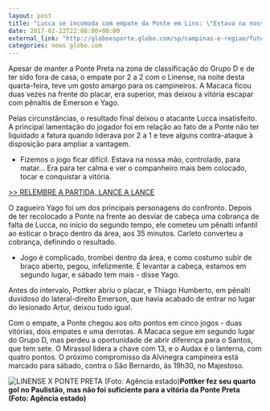 ```yaml
---
layout: post
title: "Lucca se incomoda com empate da Ponte em Lins: \"Estava na nossa mão\" "
date: 2017-02-22T22:08:00+00:00
external_link: "http://globoesporte.globo.com/sp/campinas-e-regiao/futebol/times/ponte-preta/noticia/2017/02/lucca-se-incomoda-com-empate-da-ponte-em-lins-estava-na-nossa-mao.html"
categories: news globo.com
---
```

Apesar de manter a Ponte Preta na zona de classificação do Grupo D e de ter sido fora de casa, o empate por 2 a 2 com o Linense, na noite desta quarta-feira, teve um gosto amargo para os campineiros. A Macaca ficou duas vezes na frente do placar, era superior, mas deixou a vitória escapar com pênaltis de Emerson e Yago.

Pelas circunstâncias, o resultado final deixou o atacante Lucca insatisfeito. A principal lamentação do jogador foi em relação ao fato de a Ponte não ter liquidado a fatura quando liderava por 2 a 1 e teve alguns contra-ataque à disposição para ampliar a vantagem.&nbsp;

- Fizemos o jogo ficar difícil. Estava na nossa mão, controlado, para matar... Era para ter calma e ver o companheiro mais bem colocado, tocar e conquistar a vitória.&nbsp;

[\>\> RELEMBRE A PARTIDA, LANCE A LANCE](http://globoesporte.globo.com/sp/sorocaba/futebol/campeonato-paulista/jogo/22-02-2017/linense-ponte-preta/)

O zagueiro Yago foi um dos principais personagens do confronto. Depois de ter recolocado a Ponte na frente ao desviar de cabeça uma cobrança de falta de Lucca, no início do segundo tempo, ele cometeu um pênalti infantil ao esticar o braço dentro da área, aos 35 minutos. Carleto converteu a cobrança, definindo o resultado.&nbsp;

- Jogo é complicado, trombei dentro da área, e como costumo subir de braço aberto, pegou, infelizmente. É levantar a cabeça, estamos em segundo lugar, e sábado tem mais - disse Yago.&nbsp;  
  
Antes do intervalo, Pottker abriu o placar, e Thiago Humberto, em pênalti duvidoso do lateral-direito Emerson, que havia acabado de entrar no lugar do lesionado Artur, deixou tudo igual.&nbsp;

Com o empate, a Ponte chegou aos oito pontos em cinco jogos - duas vitórias, dois empates e uma derrotas. A Macaca segue em segundo lugar do Grupo D, mas perdeu a oportunidade de abrir diferença para o Santos, que tem sete. O Mirassol lidera a chave com 13, e o Audax é o lanterna, com quatro pontos. O próximo compromisso da Alvinegra campineira está marcado para sábado, contra o São Bernardo, às 19h30, no Majestoso.&nbsp;

 ![LINENSE X PONTE PRETA (Foto: Agência estado)](http://s2.glbimg.com/MT_MEG3r8XYMO894yEmr7yU03hM=/0x490:3000x2057/690x360/s.glbimg.com/es/ge/f/original/2017/02/22/cdg20170222064.jpg "LINENSE X PONTE PRETA (Foto: Agência estado)")**Pottker fez seu quarto gol no Paulistão, mas&nbsp;não foi suficiente para a vitória da Ponte Preta (Foto: Agência estado)**

